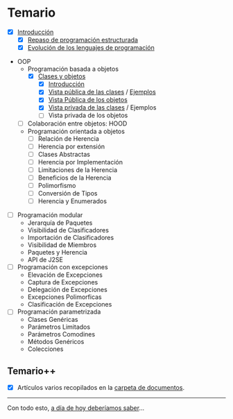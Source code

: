 # Temario

- [x] [Introducción](introduccion.md)
  - [x] [Repaso de programación estructurada](https://github.com/mmasias/23-24-prg1/blob/main/temario/README.md)
  - [x] [Evolución de los lenguajes de programación](evolucion.md)
- OOP
  - Programación basada a objetos
    - [x] [Clases y objetos](clasesObjetos.md)
      - [x] [Introducción](introVistas.md)
      - [x] [Vista pública de las clases](vistaPublicaClases.md) / [Ejemplos](vistaPublicaClasesEjemplos.md)
      - [x] [Vista Pública de los objetos](vistaPublicaObjetos.md)
      - [x] [Vista privada de las clases](vistaPrivadaClases.md) / Ejemplos
      - [ ] Vista privada de los objetos
  - [ ] Colaboración entre objetos: HOOD
  - Programación orientada a objetos
    - [ ] Relación de Herencia
    - [ ] Herencia por extensión
    - [ ] Clases Abstractas
    - [ ] Herencia por Implementación
    - [ ] Limitaciones de la Herencia
    - [ ] Beneficios de la Herencia
    - [ ] Polimorfismo
    - [ ] Conversión de Tipos
    - [ ] Herencia y Enumerados
- [ ] Programación modular
  - Jerarquía de Paquetes
  - Visibilidad de Clasificadores
  - Importación de Clasificadores
  - Visibilidad de Miembros
  - Paquetes y Herencia
  - API de J2SE
- [ ] Programación con excepciones
  - Elevación de Excepciones
  - Captura de Excepciones
  - Delegación de Excepciones
  - Excepciones Polimorficas
  - Clasificación de Excepciones
- [ ] Programación parametrizada
  - Clases Genéricas
  - Parámetros Limitados
  - Parámetros Comodines
  - Métodos Genéricos
  - Colecciones

## Temario++

- [x] Artículos varios recopilados en la [carpeta de documentos](/documentos/README.md).

---

Con todo esto, [a día de hoy deberíamos saber](aDiaDeHoy.md)...


